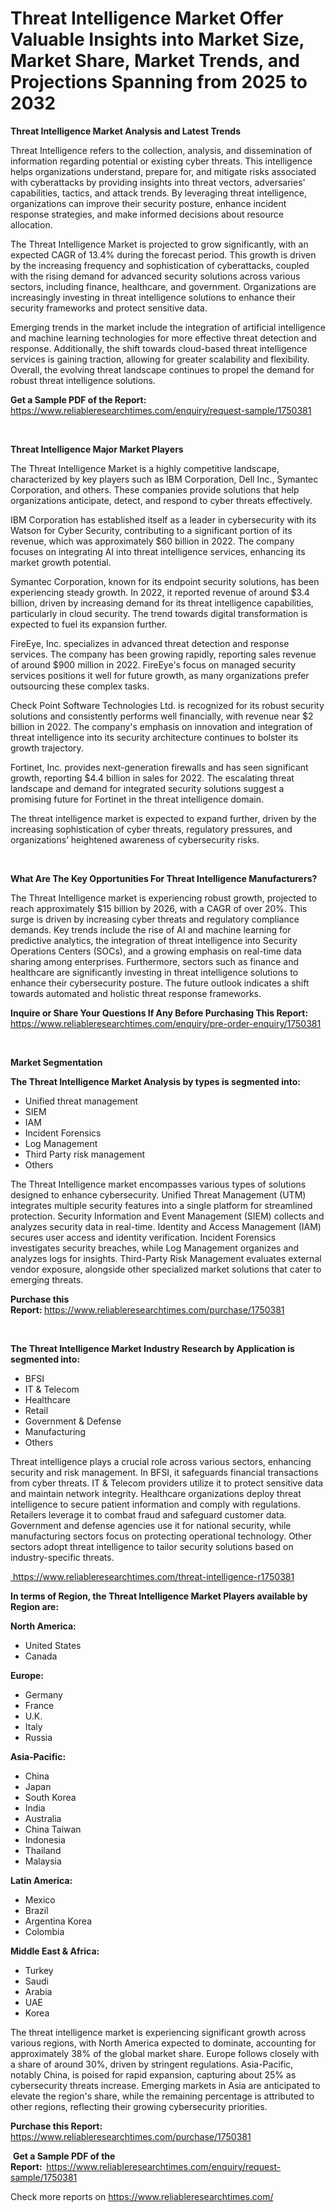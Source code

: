 <p><h1>Threat Intelligence Market Offer Valuable Insights into Market Size, Market Share, Market Trends, and Projections Spanning from 2025 to 2032</h1></p><p><strong>Threat Intelligence Market Analysis and Latest Trends</strong></p>
<p><p>Threat Intelligence refers to the collection, analysis, and dissemination of information regarding potential or existing cyber threats. This intelligence helps organizations understand, prepare for, and mitigate risks associated with cyberattacks by providing insights into threat vectors, adversaries' capabilities, tactics, and attack trends. By leveraging threat intelligence, organizations can improve their security posture, enhance incident response strategies, and make informed decisions about resource allocation.</p><p>The Threat Intelligence Market is projected to grow significantly, with an expected CAGR of 13.4% during the forecast period. This growth is driven by the increasing frequency and sophistication of cyberattacks, coupled with the rising demand for advanced security solutions across various sectors, including finance, healthcare, and government. Organizations are increasingly investing in threat intelligence solutions to enhance their security frameworks and protect sensitive data.</p><p>Emerging trends in the market include the integration of artificial intelligence and machine learning technologies for more effective threat detection and response. Additionally, the shift towards cloud-based threat intelligence services is gaining traction, allowing for greater scalability and flexibility. Overall, the evolving threat landscape continues to propel the demand for robust threat intelligence solutions.</p></p>
<p><strong>Get a Sample PDF of the Report:&nbsp;</strong> <a href="https://www.reliableresearchtimes.com/enquiry/request-sample/1750381?utm_campaign=2714&utm_medium=2&utm_source=Github&utm_content=ia&utm_term=09032025&utm_id=threat-intelligence">https://www.reliableresearchtimes.com/enquiry/request-sample/1750381</a></p>
<p>&nbsp;</p>
<p><strong>Threat Intelligence Major Market Players</strong></p>
<p><p>The Threat Intelligence Market is a highly competitive landscape, characterized by key players such as IBM Corporation, Dell Inc., Symantec Corporation, and others. These companies provide solutions that help organizations anticipate, detect, and respond to cyber threats effectively.</p><p>IBM Corporation has established itself as a leader in cybersecurity with its Watson for Cyber Security, contributing to a significant portion of its revenue, which was approximately $60 billion in 2022. The company focuses on integrating AI into threat intelligence services, enhancing its market growth potential.</p><p>Symantec Corporation, known for its endpoint security solutions, has been experiencing steady growth. In 2022, it reported revenue of around $3.4 billion, driven by increasing demand for its threat intelligence capabilities, particularly in cloud security. The trend towards digital transformation is expected to fuel its expansion further.</p><p>FireEye, Inc. specializes in advanced threat detection and response services. The company has been growing rapidly, reporting sales revenue of around $900 million in 2022. FireEye's focus on managed security services positions it well for future growth, as many organizations prefer outsourcing these complex tasks.</p><p>Check Point Software Technologies Ltd. is recognized for its robust security solutions and consistently performs well financially, with revenue near $2 billion in 2022. The company's emphasis on innovation and integration of threat intelligence into its security architecture continues to bolster its growth trajectory.</p><p>Fortinet, Inc. provides next-generation firewalls and has seen significant growth, reporting $4.4 billion in sales for 2022. The escalating threat landscape and demand for integrated security solutions suggest a promising future for Fortinet in the threat intelligence domain.</p><p>The threat intelligence market is expected to expand further, driven by the increasing sophistication of cyber threats, regulatory pressures, and organizations’ heightened awareness of cybersecurity risks.</p></p>
<p>&nbsp;</p>
<p><strong>What Are The Key Opportunities For Threat Intelligence Manufacturers?</strong></p>
<p><p>The Threat Intelligence market is experiencing robust growth, projected to reach approximately $15 billion by 2026, with a CAGR of over 20%. This surge is driven by increasing cyber threats and regulatory compliance demands. Key trends include the rise of AI and machine learning for predictive analytics, the integration of threat intelligence into Security Operations Centers (SOCs), and a growing emphasis on real-time data sharing among enterprises. Furthermore, sectors such as finance and healthcare are significantly investing in threat intelligence solutions to enhance their cybersecurity posture. The future outlook indicates a shift towards automated and holistic threat response frameworks.</p></p>
<p><strong>Inquire or Share Your Questions If Any Before Purchasing This Report:</strong> <a href="https://www.reliableresearchtimes.com/enquiry/pre-order-enquiry/1750381?utm_campaign=2714&utm_medium=2&utm_source=Github&utm_content=ia&utm_term=09032025&utm_id=threat-intelligence">https://www.reliableresearchtimes.com/enquiry/pre-order-enquiry/1750381</a></p>
<p>&nbsp;</p>
<p><strong>Market Segmentation</strong></p>
<p><strong>The Threat Intelligence Market Analysis by types is segmented into:</strong></p>
<p><ul><li>Unified threat management</li><li>SIEM</li><li>IAM</li><li>Incident Forensics</li><li>Log Management</li><li>Third Party risk management</li><li>Others</li></ul></p>
<p><p>The Threat Intelligence market encompasses various types of solutions designed to enhance cybersecurity. Unified Threat Management (UTM) integrates multiple security features into a single platform for streamlined protection. Security Information and Event Management (SIEM) collects and analyzes security data in real-time. Identity and Access Management (IAM) secures user access and identity verification. Incident Forensics investigates security breaches, while Log Management organizes and analyzes logs for insights. Third-Party Risk Management evaluates external vendor exposure, alongside other specialized market solutions that cater to emerging threats.</p></p>
<p><strong>Purchase this Report:&nbsp;</strong><a href="https://www.reliableresearchtimes.com/purchase/1750381?utm_campaign=2714&utm_medium=2&utm_source=Github&utm_content=ia&utm_term=09032025&utm_id=threat-intelligence">https://www.reliableresearchtimes.com/purchase/1750381</a></p>
<p>&nbsp;</p>
<p><strong>The Threat Intelligence Market Industry Research by Application is segmented into:</strong></p>
<p><ul><li>BFSI</li><li>IT & Telecom</li><li>Healthcare</li><li>Retail</li><li>Government & Defense</li><li>Manufacturing</li><li>Others</li></ul></p>
<p><p>Threat intelligence plays a crucial role across various sectors, enhancing security and risk management. In BFSI, it safeguards financial transactions from cyber threats. IT & Telecom providers utilize it to protect sensitive data and maintain network integrity. Healthcare organizations deploy threat intelligence to secure patient information and comply with regulations. Retailers leverage it to combat fraud and safeguard customer data. Government and defense agencies use it for national security, while manufacturing sectors focus on protecting operational technology. Other sectors adopt threat intelligence to tailor security solutions based on industry-specific threats.</p></p>
<p><a href="https://www.reliableresearchtimes.com/threat-intelligence-r1750381?utm_campaign=2714&utm_medium=2&utm_source=Github&utm_content=ia&utm_term=09032025&utm_id=threat-intelligence">&nbsp;https://www.reliableresearchtimes.com/threat-intelligence-r1750381</a></p>
<p><strong>In terms of Region, the Threat Intelligence Market Players available by Region are:</strong></p>
<p>
    <p> <strong> North America: </strong>
        <ul>
            <li>United States</li>
            <li>Canada</li>
        </ul>
        </p> 
    <p> <strong> Europe: </strong>
        <ul>
            <li>Germany</li>
            <li>France</li>
            <li>U.K.</li>
            <li>Italy</li>
            <li>Russia</li>
        </ul>
        </p> 
    <p> <strong> Asia-Pacific: </strong>
        <ul>
            <li>China</li>
            <li>Japan</li>
            <li>South Korea</li>
            <li>India</li>
            <li>Australia</li>
            <li>China Taiwan</li>
            <li>Indonesia</li>
            <li>Thailand</li>
            <li>Malaysia</li>
        </ul>
        </p> 
    <p> <strong> Latin America: </strong>
        <ul>
            <li>Mexico</li>
            <li>Brazil</li>
            <li>Argentina Korea</li>
            <li>Colombia</li>
        </ul>
        </p> 
    <p> <strong> Middle East & Africa: </strong>
        <ul>
            <li>Turkey</li>
            <li>Saudi</li>
            <li>Arabia</li>
            <li>UAE</li>
            <li>Korea</li>
        </ul>
    </p>
    </p>
<p><p>The threat intelligence market is experiencing significant growth across various regions, with North America expected to dominate, accounting for approximately 38% of the global market share. Europe follows closely with a share of around 30%, driven by stringent regulations. Asia-Pacific, notably China, is poised for rapid expansion, capturing about 25% as cybersecurity threats increase. Emerging markets in Asia are anticipated to elevate the region's share, while the remaining percentage is attributed to other regions, reflecting their growing cybersecurity priorities.</p></p>
<p><strong>Purchase this Report: </strong><a href="https://www.reliableresearchtimes.com/purchase/1750381?utm_campaign=2714&utm_medium=2&utm_source=Github&utm_content=ia&utm_term=09032025&utm_id=threat-intelligence">https://www.reliableresearchtimes.com/purchase/1750381</a></p>
<p>&nbsp;<strong>Get a Sample PDF of the Report:&nbsp;&nbsp;</strong><a href="https://www.reliableresearchtimes.com/enquiry/request-sample/1750381?utm_campaign=2714&utm_medium=2&utm_source=Github&utm_content=ia&utm_term=09032025&utm_id=threat-intelligence">https://www.reliableresearchtimes.com/enquiry/request-sample/1750381</a></p>
<p><strong></strong></p>
<p>Check more reports on <a href="https://www.reliableresearchtimes.com/?utm_campaign=2714&utm_medium=2&utm_source=Github&utm_content=ia&utm_term=09032025&utm_id=threat-intelligence">https://www.reliableresearchtimes.com/</a></p>